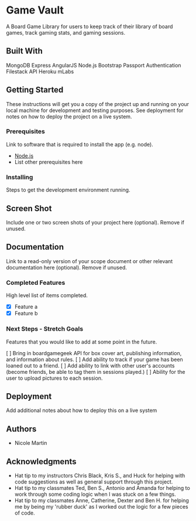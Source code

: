 # Game Vault

A Board Game Library for users to keep track of their library of board games, track gaming stats, and gaming sessions.

## Built With

MongoDB
Express
AngularJS
Node.js
Bootstrap
Passport Authentication
Filestack API
Heroku
mLabs

## Getting Started

These instructions will get you a copy of the project up and running on your local machine for development and testing purposes. See deployment for notes on how to deploy the project on a live system.

### Prerequisites

Link to software that is required to install the app (e.g. node).

- [Node.js](https://nodejs.org/en/)
- List other prerequisites here


### Installing

Steps to get the development environment running.

## Screen Shot

Include one or two screen shots of your project here (optional). Remove if unused.

## Documentation

Link to a read-only version of your scope document or other relevant documentation here (optional). Remove if unused.

### Completed Features

High level list of items completed.

- [x] Feature a
- [x] Feature b

### Next Steps - Stretch Goals

Features that you would like to add at some point in the future.

  [ ] Bring in boardgamegeek API for box cover art, publishing information,
      and information about rules.
  [ ] Add ability to track if your game has been loaned out to a friend.
  [ ] Add ability to link with other user's accounts (become friends, be able
      to tag them in sessions played.)
  [ ] Ability for the user to upload pictures to each session.

## Deployment

Add additional notes about how to deploy this on a live system

## Authors

* Nicole Martin


## Acknowledgments

* Hat tip to my instructors Chris Black, Kris S., and Huck for helping with code suggestions as well as general support through this project.  
* Hat tip to my classmates Ted, Ben S., Antonio and Amanda for helping to work through some coding logic when I was stuck on a few things.
* Hat tip to my classmates Anne, Catherine, Dexter and Ben H. for helping me by being my 'rubber duck' as I worked out the logic for a few pieces of code.
